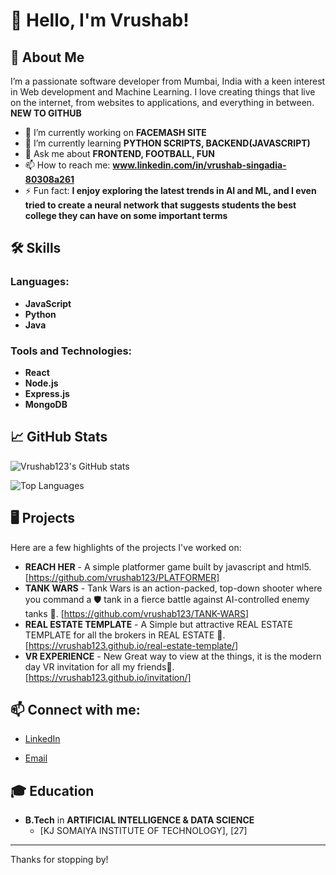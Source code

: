 # 👋 Hello, I'm Vrushab!

## 🚀 About Me
I’m a passionate software developer from Mumbai, India with a keen interest in Web development and Machine Learning. I love creating things that live on the internet, from websites to applications, and everything in between. **NEW TO GITHUB** 

- 🔭 I’m currently working on **FACEMASH SITE**
- 🌱 I’m currently learning **PYTHON SCRIPTS, BACKEND(JAVASCRIPT)**
- 💬 Ask me about **FRONTEND, FOOTBALL, FUN**
- 📫 How to reach me: **www.linkedin.com/in/vrushab-singadia-80308a261**
- ⚡ Fun fact: **I enjoy exploring the latest trends in AI and ML, and I even tried to create a neural network that suggests students the best college they can have on some important terms**

## 🛠 Skills
### Languages:
- **JavaScript**
- **Python**
- **Java**

### Tools and Technologies:
- **React** 
- **Node.js**
- **Express.js**
- **MongoDB**

## 📈 GitHub Stats
![Vrushab123's GitHub stats](https://github-readme-stats.vercel.app/api?username=vrushab123&show_icons=true&theme=radical)

![Top Languages](https://github-readme-stats.vercel.app/api/top-langs/?username=vrushab123)

## 🖥️ Projects
Here are a few highlights of the projects I've worked on:

- **REACH HER** - A simple platformer game built by javascript and html5. [https://github.com/vrushab123/PLATFORMER]
- **TANK WARS** - Tank Wars is an action-packed, top-down shooter where you command a 🛡️ tank in a fierce battle against AI-controlled enemy tanks 🤖. [https://github.com/vrushab123/TANK-WARS]
- **REAL ESTATE TEMPLATE** - A Simple but attractive REAL ESTATE TEMPLATE for all the brokers in REAL ESTATE 🤖. [https://vrushab123.github.io/real-estate-template/]
- **VR EXPERIENCE** - New Great way to view at the things, it is the modern day VR invitation for all my friends🤖. [https://vrushab123.github.io/invitation/]
<!--- **[Project 3 Name]** - A brief description of what this project does and any tech used. [Link to project repository] -->

## 📫 Connect with me:
- [LinkedIn](www.linkedin.com/in/vrushab-singadia-80308a261)
<!-- - [Twitter](your-twitter-profile-link) -->
- [Email](mailto:singadiavrushab@gmail.com)

<!-- ## 💼 Work Experience
- **[Your Job Title]** at **[Company Name]**
  - Description of your role and responsibilities. -->

## 🎓 Education
- **B.Tech** in **ARTIFICIAL INTELLIGENCE & DATA SCIENCE**
  - [KJ SOMAIYA INSTITUTE OF TECHNOLOGY], [27]

<!-- ## 🌟 Highlights
- 🏆 [Any awards, achievements, or special mentions you have] -->

<!-- ## ✨ Portfolio
Check out my [personal website](your-website-link) to learn more about me and see more of my work! -->

---

Thanks for stopping by!
